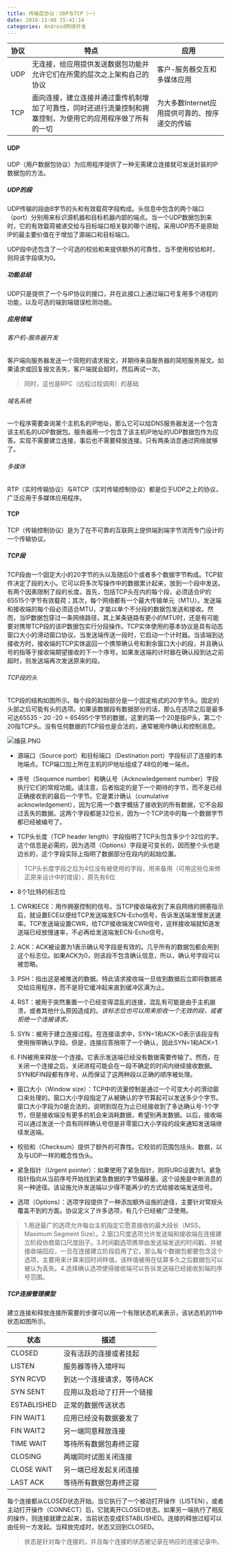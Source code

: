 ```yaml
---
title: 传输层协议：UDP与TCP（一）
date: 2018-11-08 15:41:14
categories: Android网络开发
---
```


协议 | 特点 | 应用
--- | --- | ---
UDP | 无连接，给应用提供发送数据包功能并允许它们在所需的层次之上架构自己的协议 | 客户-服务器交互和多媒体应用
TCP | 面向连接，建立连接并通过重传机制增加了可靠性，同时还进行流量控制和拥塞控制，为使用它的应用程序做了所有的一切 | 为大多数Internet应用提供可靠的、按序递交的传输

#### UDP

UDP（用户数据包协议）为应用程序提供了一种无需建立连接就可发送封装的IP数据包的方法。

##### UDP的段

UDP传输的段由8字节的头和有效载荷字段构成。头信息中包含的两个端口（port）分别用来标识源机器和目标机器内部的端点。当一个UDP数据包到来时，它的有效载荷被递交给与目标端口相关联的哪个进程。采用UDP而不是原始IP的最主要价值在于增加了源端口和目标端口。

UDP段中还包含了一个可选的校验和来提供额外的可靠性，当不使用校验和时，则将该字段填为0。

##### 功能总结

UDP只是提供了一个与IP协议的接口，并在此接口上通过端口号复用多个进程的功能，以及可选的端到端错误检测功能。

##### 应用领域

###### 客户机-服务器开发

客户端向服务器发送一个简短的请求报文，并期待来自服务器的简短服务报文。如果请求或回复报文丢失，客户端就会超时，然后再试一次。

> 同时，这也是RPC（远程过程调用）的基础

###### 域名系统

一个程序需要查询某个主机名的IP地址，那么它可以给DNS服务器发送一个包含该主机名的UDP数据包。服务器用一个包含了该主机IP地址的UDP数据包作为应答。实现不需要建立连接，事后也不需要释放连接。只有两条消息通过网络就够了。

###### 多媒体

RTP（实时传输协议）与RTCP（实时传输控制协议）都是位于UDP之上的协议，广泛应用于多媒体应用程序。

#### TCP

TCP（传输控制协议）是为了在不可靠的互联网上提供端到端字节流而专门设计的一个传输协议。

##### TCP段

TCP段由一个固定大小的20字节的头以及随后0个或者多个数据字节构成。TCP软件决定了段的大小。它可以将多次写操作中的数据累计起来，放到一个段中发送。有两个因素限制了段的长度。首先，包括TCP头在内的每个段，必须适合IP的65515个字节有效载荷；其次，每个网络都有一个最大传输单元（MTU）。发送端和接收端的每个段必须适合MTU，才能以单个不分段的数据包发送和接收。然而，当IP数据包穿过一条网络路径，其上某条链路有更小的MTU时，还是有可能要对携带TCP段的该IP数据包实行分段操作。TCP实体使用的基本协议是具有动态窗口大小的滑动窗口协议。当发送端传送一段时，它启动一个计时器。当该端到达接收方时，接收端的TCP实体返回一个携带确认号和剩余窗口大小的段，并且确认号的指等于接收端期望接收的下一个序号。如果发送端的计时器在确认段到达之前超时，则发送端再次发送原来的段。

###### TCP段的头

TCP段的结构如图所示。每个段的起始部分是一个固定格式的20字节头。固定的头部之后可能有头的选项。如果该数据段有数据部分的话，那么在选项之后是最多可达65535 - 20 -20 = 65495个字节的数据，这里的第一个20是指IP头，第二个20指TCP头。没有任何数据的TCP段也是合法的，通常被用作确认和控制消息。

![捕获.PNG](https://i.loli.net/2018/11/09/5be54f222d225.png)

* 源端口（Source port）和目标端口（Destination port）字段标识了连接的本地端点。TCP端口加上所在主机的IP地址组成了48位的唯一端点。

* 序号（Sequence number）和确认号（Acknowledgement number）字段执行它们的常规功能。请注意，后者指定的是下一个期待的字节，而不是已经正确接收到的最后一个字节。它是累计确认（cumulative acknowledgement），因为它用一个数字概括了接收到的所有数据，它不会超过丢失的数据。这两个字段都是32位长，因为一个TCP流中的每一个数据字节都已经被编号了。

* TCP头长度（TCP header length）字段指明了TCP头包含多少个32位的字。这个信息是必需的，因为选项（Options）字段是可变长的，因而整个头也是边长的，这个字段实际上指明了数据部分在段内的起始位置。

> TCP头长度字段之后为4位没有被使用的字段，用来备用（可用这些位来修正原来设计中的错误），原先有6位

* 8个1比特的标志位

1. CWR和ECE：用作拥塞控制的信号。当TCP接收端收到了来自网络的拥塞指示后，就设置ECE以便给TCP发送端发ECN-Echo信号，告诉发送端发慢发送速率。TCP发送端设置CWR，给TCP接收端发CWR信号，这样接收端就知道发送端已经放慢速率，不必再给发送端发ECN-Echo信号。

2. ACK：ACK被设置为1表示确认号字段是有效的。几乎所有的数据包都会用到这个标志位。如果ACK为0，则该段不包含确认信息，所以，确认号字段可以被忽略。

3. PSH：指出这是被推送的数据。特此请求接收端一旦收到数据后立即将数据递交给应用程序，而不是将它缓冲起来直到缓冲区满为止。

4. RST：被用于突然重置一个已经变得混乱的连接，混乱有可能是由于主机崩溃，或者其他什么原因造成的。*该标志位也可以用来拒收一个无效的段，或者拒绝一个连接请求。*

5. SYN：被用于建立连接过程。在连接请求中，SYN=1和ACK=0表示该段没有使用捎带确认字段。但是，连接应答捎带了一个确认，因此SYN=1和ACK=1.

6. FIN被用来释放一个连接。它表示发送端已经没有数据需要传输了。然而，在关闭一个连接之后，关闭进程可能会在一段不确定的时间内继续接收数据。SYN和FIN段都有序号，从而保证了这两种段以正确的顺序被处理。

* 窗口大小（Window size）：TCP中的流量控制是通过一个可变大小的滑动窗口来处理的。窗口大小字段指定了从被确认的字节算起可以发送多少个字节。窗口大小字段为0是合法的，说明到现在为止已经接收到了多达确认号-1个字节，但是接收端没有更多的机会来消耗数据，希望别再发数据。以后，接收端可以通过发送一个具有同样确认号但是非零窗口大小字段的段来通知发送端继续发送端。

* 校验和（Checksum）提供了额外的可靠性。它校验的范围包括头、数据，以及与UDP一样的概念性伪头。

* 紧急指针（Urgent pointer）：如果使用了紧急指针，则将URG设置为1。紧急指针指向从当前序号开始找到紧急数据的字节偏移量。这个设施是中断消息的另一种途径。该设施允许发送端以少得不能再少的方式给接收端发送信号。

* 选项（Options）：选项字段提供了一种添加额外设施的途径，主要针对常规头覆盖不到的方面。协议定义了许多选项，有几个已经被广泛使用。

> 1.用途最广的选项允许每台主机指定它愿意接收的最大段长（MSS，Maximum Segment Size）。2.窗口尺度选项允许发送端和接收端在连接建立阶段协商窗口尺度因子。3.时间戳选项携带由发送端发送的时间戳，并被接收端回应，一旦在连接建立阶段启用了它，那么每个数据包都要包含这个选项，主要用来计算来回时间样值，该样值被用在估算多久之后数据包可以被认为丢失。4.选择确认选项使得接收端可以告诉发送端已经接收到端的序号范围。

##### TCP连接管理模型

建立连接和释放连接所需要的步骤可以用一个有限状态机来表示，该状态机的11中状态如图所示。

状态 | 描述
--- | ---
CLOSED | 没有活跃的连接或者挂起
LISTEN | 服务器等待入境呼叫
SYN RCVD | 到达一个连接请求，等待ACK
SYN SENT | 应用以及启动了打开一个链接
ESTABLISHED | 正常的数据传送状态
FIN WAIT1 | 应用已经没有数据要发了
FIN WAIT2 | 另一端同意释放连接
TIME WAIT | 等待所有数据包寿终正寝
CLOSING | 两端同时试图关闭连接
CLOSE WAIT | 另一端已经发起关闭连接
LAST ACK | 等待所有数据包寿终正寝

每个连接都从CLOSED状态开始。当它执行了一个被动打开操作（LISTEN），或者主动打开操作（CONNECT）后，它就离开CLOSED状态。如果另一端执行了相反的操作，则连接就建立起来，当前状态变成ESTABLISHED。连接的释放过程可以由任何一方发起。当释放完成时，状态又回到CLOSED。


> 状态是针对每个连接的，并且每个连接的状态被记录在响应的连接记录中。

